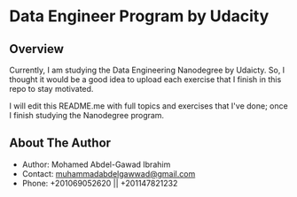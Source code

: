 # Data Engineer Program by Udacity

## Overview

Currently, I am studying the Data Engineering Nanodegree by Udaicty. So, I thought it would be a good idea to upload each exercise that I finish in this repo to stay motivated.

I will edit this README.me with full topics and exercises that I've done; once I finish studying the Nanodegree program.

## About The Author

* Author: Mohamed Abdel-Gawad Ibrahim
* Contact: muhammadabdelgawwad@gmail.com
* Phone: +201069052620 || +201147821232
